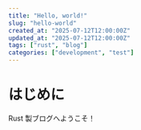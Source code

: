 ```yaml
---
title: "Hello, world!"
slug: "hello-world"
created_at: "2025-07-12T12:00:00Z"
updated_at: "2025-07-12T12:00:00Z"
tags: ["rust", "blog"]
categories: ["development", "test"]
---
```


# はじめに

Rust 製ブログへようこそ！

